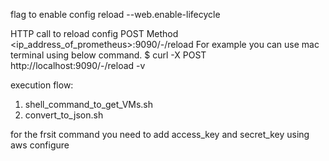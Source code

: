 flag to enable config reload 
--web.enable-lifecycle

HTTP call to reload config
POST Method
<ip_address_of_prometheus>:9090/-/reload 
For example you can use mac terminal using below command.
$ curl -X POST http://localhost:9090/-/reload -v


execution flow:
1. shell_command_to_get_VMs.sh
2. convert_to_json.sh

for the frsit command you need to add access_key and secret_key using aws configure
